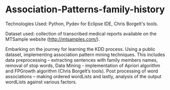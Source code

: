 # Association-Patterns-family-history
Technologies Used: Python, Pydev for Eclipse IDE, Chris Borgelt's tools.

Dataset used: collection of transcribed medical reports available on the MTSample website (http://mtsamples.com/).

Embarking on the journey for learning the KDD process. Using a public dataset, implementing association pattern mining techniques. This includes data preprocessing – extracting sentences with family members names, removal of stop words, Data Mining - implementation of Apriori algorithm and FPGrowth algorithm (Chris Borgelt’s tools). Post processing of word associations – making ordered wordLists and lastly, analysis of the output wordLists against various factors.
